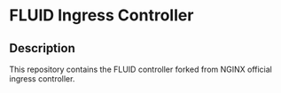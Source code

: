 # FLUID Ingress Controller

## Description

This repository contains the FLUID controller forked from NGINX official ingress controller.
